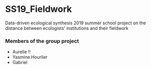 # SS19_Fieldwork
Data-driven ecological synthesis 2019 summer school project on the distance between ecologists' institutions and their fieldwork

### Members of the group project
- Aurelie !!  
- Yasmine Hourlier
- Gabriel
